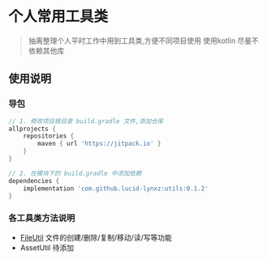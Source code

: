 # 个人常用工具类

> 抽离整理个人平时工作中用到工具类,方便不同项目使用
> 使用kotlin
> 尽量不依赖其他库

## 使用说明

### 导包
```gradle
// 1. 修改项目根目录 build.gradle 文件,添加仓库
allprojects {
    repositories {
        maven { url 'https://jitpack.io' }
    }
}

// 2. 在模块下的 build.gradle 中添加依赖
dependencies {
    implementation 'com.github.lucid-lynxz:utils:0.1.2'
}
```

### 各工具类方法说明

* [FileUtil](README_Fileutil.md) 文件的创建/删除/复制/移动/读/写等功能
* AssetUtil 待添加